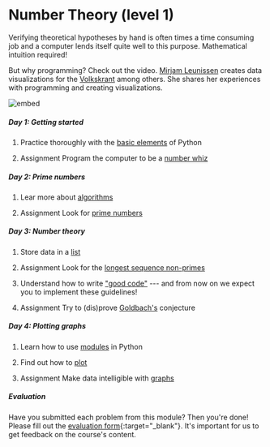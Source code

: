 # Number Theory (level 1)

Verifying theoretical hypotheses by hand is often times a time consuming job and a computer lends itself quite well to this purpose. Mathematical intuition required!

But why programming? Check out the video. [Mirjam Leunissen](http://www.dutchdatadesign.nl) creates data visualizations for the [Volkskrant](https://www.volkskrant.nl/kijkverder/2015/klimaatkennis/) among others. She shares her experiences with programming and creating visualizations.

![embed](https://player.vimeo.com/video/235229540)

##### Day 1: Getting started

1. Practice thoroughly with the [basic elements](/numbers/basics) of Python

2. <span class="badge badge-primary">Assignment</span> Program the computer to be a [number whiz](/numbers/whiz)

##### Day 2: Prime numbers

1. Lear more about [algorithms](/numbers/algorithms)

3. <span class="badge badge-primary">Assignment</span> Look for [prime numbers](/numbers/primes)

##### Day 3: Number theory

1. Store data in a [list](/numbers/lists)

2. <span class="badge badge-primary">Assignment</span> Look for the [longest sequence non-primes](/numbers/sequence)

3. Understand how to write ["good code"](/numbers/style-guide) --- and from now on we expect you to implement these guidelines!

4. <span class="badge badge-primary">Assignment</span> Try to (dis)prove [Goldbach's](/numbers/goldbach) conjecture

##### Day 4: Plotting graphs

1. Learn how to use [modules](/numbers/modules) in Python

2. Find out how to [plot](/numbers/plotting)

3. <span class="badge badge-primary">Assignment</span> Make data intelligible with [graphs](/numbers/graph)

##### Evaluation

Have you submitted each problem from this module? Then you're done! Please fill out the [evaluation form](https://goo.gl/forms/gwRSgA3bBnpcAkME2){:target="_blank"}. It's important for us to get feedback on the course's content.
